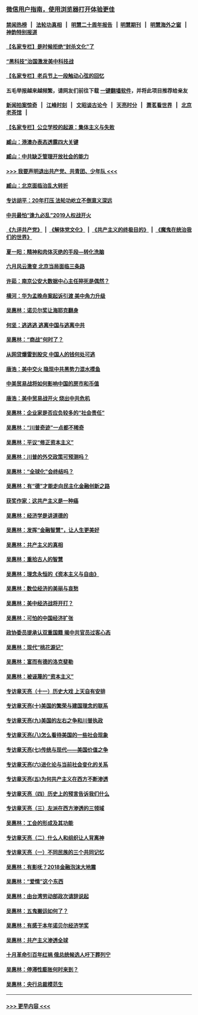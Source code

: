 ### [微信用户指南，使用浏览器打开体验更佳](https://github.com/gfw-breaker/banned-news1/blob/master/indexes/wechat-guide.md?t=0)
#### [禁闻热榜](热点新闻.md?t=0)  &nbsp;&nbsp;|&nbsp;&nbsp; [法轮功真相](https://github.com/gfw-breaker/truth/blob/master/README.md?t=0) &nbsp;&nbsp;|&nbsp;&nbsp; [明慧二十周年报告](https://github.com/gfw-breaker/mh-reports/blob/master/README.md?t=0) &nbsp;&nbsp;|&nbsp;&nbsp;[明慧期刊](https://github.com/gfw-breaker/mh-qikan) &nbsp;&nbsp;|&nbsp;&nbsp; [明慧海外之窗](https://github.com/gfw-breaker/mh-news/blob/master/README.md?t=0) &nbsp;&nbsp;|&nbsp;&nbsp; [神韵特别报道](https://github.com/gfw-breaker/mh-news/blob/master/shenyun.md?t=0)
#### [【名家专栏】是时候拒绝“封杀文化”了](../pages/nsc423/n11814093.md?t=02111811) 
#### [“黑科技”治国激发美中科技战](../pages/nsc423/n11638056.md?t=02111811) 
#### [【名家专栏】老兵节上一段触动心弦的回忆](../pages/nsc423/n11646016.md?t=02111811) 
#### 五毛举报越来越频繁，请网友们前往下载 [一键翻墙软件](https://github.com/gfw-breaker/ssr-accounts)，并将此项目推荐给亲友
#### [新闻拍案惊奇](https://github.com/gfw-breaker/banned-news1/blob/master/pages/link4.md) &nbsp;&nbsp;|&nbsp;&nbsp; [江峰时刻](https://github.com/gfw-breaker/banned-news1/blob/master/pages/link4.md) &nbsp;&nbsp;|&nbsp;&nbsp; [文昭谈古论今](https://github.com/gfw-breaker/banned-news1/blob/master/pages/link4.md) &nbsp;&nbsp;|&nbsp;&nbsp; [天亮时分](https://github.com/gfw-breaker/banned-news1/blob/master/pages/link4.md) &nbsp;&nbsp;|&nbsp;&nbsp; [萧茗看世界](https://github.com/gfw-breaker/banned-news1/blob/master/pages/link4.md) &nbsp;&nbsp;|&nbsp;&nbsp; [北京老茶馆](https://github.com/gfw-breaker/banned-news1/blob/master/pages/link4.md) &nbsp;&nbsp;|&nbsp;&nbsp; 
#### [【名家专栏】公立学校的起源：集体主义与失败](../pages/nsc423/n11601833.md?t=02111811) 
#### [臧山：港澳办表态透露四大关键](../pages/nsc423/n11421628.md?t=02111811) 
#### [臧山：中共缺乏管理开放社会的能力](../pages/nsc423/n11407457.md?t=02111811) 
#### [>>> 我要声明退出共产党、共青团、少年队 <<<](https://github.com/begood0513/goodnews/blob/master/quit/letter.md) 
#### [臧山：北京面临治乱大转折](../pages/nsc423/n11406895.md?t=02111811) 
#### [专访胡平：20年打压 法轮功屹立不倒意义深远](../pages/nsc423/n11398800.md?t=02111811) 
#### [中共最怕“逢九必乱”2019人权战开火](../pages/nsc423/n11385248.md?t=02111811) 
#### [《九评共产党》](https://github.com/begood0513/9ping.md/blob/master/README.md) &nbsp;|&nbsp; [《解体党文化》](../../../../jtdwh.md/blob/master/README.md)  &nbsp;|&nbsp; [《共产主义的终极目的》](../../../../gczydzjmd.md/blob/master/README.md) &nbsp;|&nbsp; [《魔鬼在统治我们的世界》](../../../../mgztzwmdsj.md/blob/master/README.md) 
#### [夏一阳：精神和肉体灭绝的手段—转化洗脑](../pages/nsc423/n11368250.md?t=02111811) 
#### [六月风云激变 北京当局面临三条路](../pages/nsc423/n11313668.md?t=02111811) 
#### [许茹：南京公安大数据中心主任猝死是偶然？](../pages/nsc423/n11064744.md?t=02111811) 
#### [横河：华为孟晚舟案起诉引渡 美中角力升级](../pages/nsc423/n11027230.md?t=02111811) 
#### [吴惠林：诺贝尔奖让海耶克翻身](../pages/nsc423/n10890049.md?t=02111811) 
#### [何坚：逃逃逃 逃离中国与逃离中共](../pages/nsc423/n10592891.md?t=02111811) 
#### [吴惠林：“商战”何时了？](../pages/nsc423/n10573558.md?t=02111811) 
#### [从网贷爆雷到股灾 中国人的钱何处可逃](../pages/nsc423/n10572800.md?t=02111811) 
#### [唐浩：美中交火 隐现中共黑势力混水摸鱼](../pages/nsc423/n10544040.md?t=02111811) 
#### [中美贸易战将如何影响中国的房市和币值](../pages/nsc423/n10543697.md?t=02111811) 
#### [唐浩：美中贸易战开火 烧出中共危机](../pages/nsc423/n10540126.md?t=02111811) 
#### [吴惠林：企业家是否应负较多的“社会责任”](../pages/nsc423/n10535022.md?t=02111811) 
#### [吴惠林：“川普奇迹”一点都不稀奇](../pages/nsc423/n10512808.md?t=02111811) 
#### [吴惠林：平议“修正资本主义”](../pages/nsc423/n10495724.md?t=02111811) 
#### [吴惠林：川普的外交政策可预测吗？](../pages/nsc423/n10462387.md?t=02111811) 
#### [吴惠林：“全球化”会终结吗？](../pages/nsc423/n10452838.md?t=02111811) 
#### [吴惠林：有“德”才能走向民主化金融创新之路](../pages/nsc423/n10432292.md?t=02111811) 
#### [获奖作家：这共产主义是一种癌](../pages/nsc423/n10431541.md?t=02111811) 
#### [吴惠林：经济学是讲道德的](../pages/nsc423/n10398014.md?t=02111811) 
#### [吴惠林：发挥“金融智慧”，让人生更美好](../pages/nsc423/n10375019.md?t=02111811) 
#### [吴惠林：共产主义的真相](../pages/nsc423/n10351394.md?t=02111811) 
#### [吴惠林：重拾古人的智慧](../pages/nsc423/n10337691.md?t=02111811) 
#### [吴惠林：理念永恒的《资本主义与自由》](../pages/nsc423/n10316274.md?t=02111811) 
#### [吴惠林：数位经济的美丽与哀愁](../pages/nsc423/n10292946.md?t=02111811) 
#### [吴惠林：美中经济战将开打？](../pages/nsc423/n10258825.md?t=02111811) 
#### [吴惠林：可怕的中国经济扩张](../pages/nsc423/n10219147.md?t=02111811) 
#### [政协委员提承认双重国籍 揭中共官员过客心态](../pages/nsc423/n10208809.md?t=02111811) 
#### [吴惠林：现代“桃花源记”](../pages/nsc423/n10185234.md?t=02111811) 
#### [吴惠林：富而有德的洛克斐勒](../pages/nsc423/n10142264.md?t=02111811) 
#### [吴惠林：被诬蔑的“资本主义”](../pages/nsc423/n10124816.md?t=02111811) 
#### [专访章天亮（十一）历史大戏 上天自有安排](../pages/nsc423/n10094905.md?t=02111811) 
#### [专访章天亮(十)美国的繁荣与建国理念的联系](../pages/nsc423/n10094899.md?t=02111811) 
#### [专访章天亮(九)美国的左右之争和川普执政](../pages/nsc423/n10094889.md?t=02111811) 
#### [专访章天亮(八)怎么看待美国的一些社会现象](../pages/nsc423/n10094857.md?t=02111811) 
#### [专访章天亮(七)传统与现代——美国价值之争](../pages/nsc423/n10093140.md?t=02111811) 
#### [专访章天亮(六)进化论与当前社会变化的关系](../pages/nsc423/n10092036.md?t=02111811) 
#### [专访章天亮(五)为何共产主义在西方不断渗透](../pages/nsc423/n10083620.md?t=02111811) 
#### [专访章天亮（四）历史上的预言告诉我们什么](../pages/nsc423/n10083606.md?t=02111811) 
#### [专访章天亮（三）左派在西方渗透的三领域](../pages/nsc423/n10081115.md?t=02111811) 
#### [吴惠林：工会的形成及其功能](../pages/nsc423/n10080633.md?t=02111811) 
#### [专访章天亮（二）什么人和组织让人背离神](../pages/nsc423/n10076637.md?t=02111811) 
#### [专访章天亮（一）不同民族的三个共同记忆](../pages/nsc423/n10074188.md?t=02111811) 
#### [吴惠林：有影呒？2018金融泡沫大地震](../pages/nsc423/n10040534.md?t=02111811) 
#### [吴惠林：“爱情”这个东西](../pages/nsc423/n10019423.md?t=02111811) 
#### [吴惠林：由台湾劳动部政次请辞说起](../pages/nsc423/n9979679.md?t=02111811) 
#### [吴惠林：五鬼搬运如何了？](../pages/nsc423/n9925338.md?t=02111811) 
#### [吴惠林：有感于本年诺贝尔经济学奖](../pages/nsc423/n9871883.md?t=02111811) 
#### [吴惠林：共产主义渗透全球](../pages/nsc423/n9812748.md?t=02111811) 
#### [十月革命引百年红祸 俄总统候选人吁下葬列宁](../pages/nsc423/n9810182.md?t=02111811) 
#### [吴惠林：停滞性膨胀何时来到？](../pages/nsc423/n9764136.md?t=02111811) 
#### [吴惠林：央行总裁模范生](../pages/nsc423/n9728134.md?t=02111811) 

----
#### [ >>> 更早内容 <<< ](../indexes/nsc423-earlier.md)
